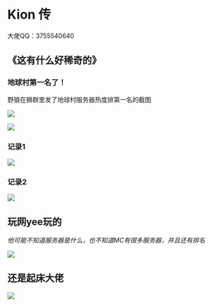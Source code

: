 # Kion 传

大佬QQ：3755540640

## 《这有什么好稀奇的》

### 地球村第一名了！

野狼在狮群里发了地球村服务器热度排第一名的截图

![](/others/kion/地球村第一名啦.png)

![](/others/kion/地球村第一名啦2.png)

### 记录1

![](/others/kion/1.png)

### 记录2

![](/others/kion/2.jpg)

## 玩网yee玩的

*他可能不知道服务器是什么，也不知道MC有很多服务器，并且还有排名*

![](/others/kion/3.png)

## 还是起床大佬

![](/others/kion/4.png)